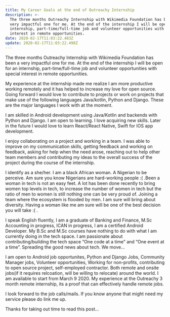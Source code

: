 ```yaml
---
title: My Career Goals at the end of Outreachy Internship
description: >-
  The three months Outreachy Internship with Wikimedia Foundation has been a
  very impactful one for me. At the end of the internship I will be open for an
  internship, part-time/full-time job and volunteer opportunities with special
  interest in remote opportunities.
date: 2020-02-17T11:03:22.483Z
update: 2020-02-17T11:03:22.498Z
---
```

The three months Outreachy Internship with Wikimedia Foundation has been a very impactful one for me. At the end of the internship I will be open for an internship, part-time/full-time job and volunteer opportunities with special interest in remote opportunities.

My experience at the internship made me realize I am more productive working remotely and it has helped to increase my love for open source. Going forward I would love to contribute to projects or work on projects that make use of the following languages Java/kotlin, Python and Django. These are the major languages I work with at the moment.

I am skilled in Android development using Java/Kotlin and backends with Python and Django. I am open to learning. I love acquiring new skills. Later in the future I would love to learn React/React Native, Swift for IOS app development.

I enjoy collaborating on a project and working in a team. I was able to improve on my communication skills, getting feedback and working on feedback, asking for help when the need arose, reaching out to help other team members and contributing my ideas to the overall success of the project during the course of the internship.

I identify as a she/her. I am a black African woman. A Nigerian to be perceive. Am sure you know Nigerians are hard-working people :( .Been a woman in tech is not an easy feet. A lot has been done recently to bring women top levels in tech, to increase the number of women in tech but the ratio of men to women is still nothing one can be very proud of. Joining a team where the ecosystem is flooded by men. I am sure will bring about diversity. Having a woman like me am sure will be one of the best decision you will take :( .

I speak English fluently, I am a graduate of Banking and Finance, M.Sc Accounting in progress, ICAN in progress, I am a certified Android Developer. My B.Sc and M.Sc courses have nothing to do with what I am currently doing in the tech space. I am passionate about contributing/building the tech space “One code at a time” and “One event at a time”. Spreading the good news about tech. We move…

I am open to Android job opportunites, Python and Django Jobs, Community Manager jobs, Volunteer opportunities, Working for non-profits, contributing to open source project, self-employed contractor. Both remote and onsite jobs(if it requires relcoation, will be willing to relocate) around the world. I am available to start from March 9 2020. My experience at the Outreachy 3 month remote internship, its a proof that can effectively handle remote jobs.

I look forward to the job calls/mails. If you know anyone that might need my service please do link me up. 

Thanks for taking out time to read this post...
